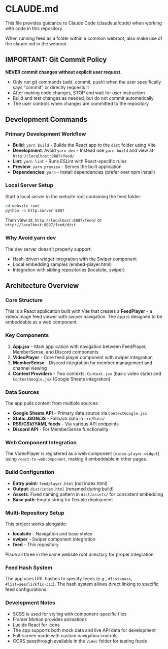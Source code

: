 # CLAUDE.md

This file provides guidance to Claude Code (claude.ai/code) when working with code in this repository.

When running feed as a folder within a common webroot, also make use of the claude.md in the webroot.

## IMPORTANT: Git Commit Policy

**NEVER commit changes without explicit user request.** 

- Only run git commands (add, commit, push) when the user specifically says "commit" or directly requests it
- After making code changes, STOP and wait for user instruction
- Build and test changes as needed, but do not commit automatically
- The user controls when changes are committed to the repository

## Development Commands

### Primary Development Workflow
- **Build**: `yarn build` - Builds the React app to the `dist` folder using Vite
- **Development**: Avoid `yarn dev` - Instead use `yarn build` and view at `http://localhost:8887/feed/`
- **Lint**: `yarn lint` - Runs ESLint with React-specific rules
- **Preview**: `yarn preview` - Serves the built application
- **Dependencies**: `yarn` - Install dependencies (prefer over npm install)

### Local Server Setup
Start a local server in the website root containing the feed folder:
```bash
cd website-root
python -m http.server 8887
```
Then view at: `http://localhost:8887/feed/` or `http://localhost:8887/feed/dist`

### Why Avoid yarn dev
The dev server doesn't properly support:
- Hash-driven widget integration with the Swiper component
- Local embedding samples (embed-player.html)
- Integration with sibling repositories (localsite, swiper)

## Architecture Overview

### Core Structure
This is a React application built with Vite that creates a **FeedPlayer** - a video/image feed viewer with swiper navigation. The app is designed to be embeddable as a web component.

### Key Components
1. **App.jsx** - Main application with navigation between FeedPlayer, MemberSense, and Discord components
2. **VideoPlayer** - Core feed player component with swiper integration
3. **MemberSense** - Discord integration for member management and channel viewing
4. **Context Providers** - Two contexts: `Context.jsx` (basic video state) and `ContextGoogle.jsx` (Google Sheets integration)

### Data Sources
The app pulls content from multiple sources:
- **Google Sheets API** - Primary data source via `ContextGoogle.jsx`
- **Static JSON/JS** - Fallback data in `src/Data/`
- **RSS/CSV/YAML feeds** - Via various API endpoints
- **Discord API** - For MemberSense functionality

### Web Component Integration
The VideoPlayer is registered as a web component (`video-player-widget`) using `react-to-webcomponent`, making it embeddable in other pages.

### Build Configuration
- **Entry point**: `feedplayer.html` (not index.html)
- **Output**: `dist/index.html` (renamed during build)
- **Assets**: Fixed naming pattern in `dist/assets/` for consistent embedding
- **Base path**: Empty string for flexible deployment

### Multi-Repository Setup
This project works alongside:
- **localsite** - Navigation and base styles
- **swiper** - Swiper component integration  
- **feed** - This repository

Place all three in the same website root directory for proper integration.

### Feed Hash System
The app uses URL hashes to specify feeds (e.g., `#list=nasa`, `#list=seeclickfix-311`). The hash system allows direct linking to specific feed configurations.

### Development Notes
- SCSS is used for styling with component-specific files
- Framer Motion provides animations
- Lucide React for icons
- The app supports both mock data and live API data for development
- Full-screen mode with custom navigation controls
- CORS passthrough available in the `view/` folder for testing feeds